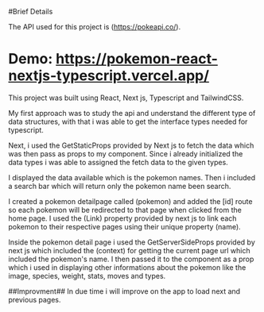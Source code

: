 #Brief Details

The API used for this project is (https://pokeapi.co/).

# Demo: https://pokemon-react-nextjs-typescript.vercel.app/



This project was built using React, Next js, Typescript and TailwindCSS.

My first approach was to study the api and understand the different type of data structures, with that i was able to get the interface types needed for typescript.

Next, i used the GetStaticProps provided by Next js to fetch the data which was then pass as props to my component.
Since i already initialized the data types i was able to assigned the fetch data to the given types.

I displayed the data available which is the pokemon names. Then i included a search bar which will return only the pokemon name been search.

I created a pokemon detailpage called (pokemon) and added the [id] route so each pokemon will be redirected to that page when clicked from the home page. I used the (Link) property provided by next js to link each pokemon to their respective pages using their unique property (name).

Inside the pokemon detail page i used the GetServerSideProps provided by next js which included the (context) for getting the current page url which included the pokemon's name.
I then passed it to the component as a prop which i used in displaying other informations about the pokemon like the image, species, weight, stats, moves and types.



##Improvment##
In due time i will improve on the app to load next and previous pages.



